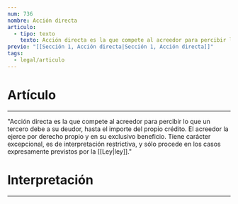 ```yaml
---
num: 736
nombre: Acción directa
articulo:
  - tipo: texto
    texto: Acción directa es la que compete al acreedor para percibir lo que un tercero debe a su deudor, hasta el importe del propio crédito. El acreedor la ejerce por derecho propio y en su exclusivo beneficio. Tiene carácter excepcional, es de interpretación restrictiva, y sólo procede en los casos expresamente previstos por la ley.
previo: "[[Sección 1, Acción directa|Sección 1, Acción directa]]"
tags:
  - legal/articulo
---
```

# Artículo
---
"Acción directa es la que compete al acreedor para percibir lo que un tercero debe a su deudor, hasta el importe del propio crédito. El acreedor la ejerce por derecho propio y en su exclusivo beneficio. Tiene carácter excepcional, es de interpretación restrictiva, y sólo procede en los casos expresamente previstos por la [[Ley|ley]]."

# Interpretación
---
